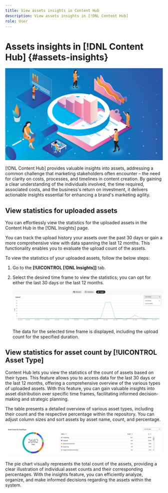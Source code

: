 ```yaml
---
title: View assets insights in Content Hub
description: View assets insights in [!DNL Content Hub]
role: User
---
```

# Assets insights in [!DNL Content Hub] {#assets-insights}

 ![Assets insights](assets/asset-insights-banner.jpg)

[!DNL Content Hub] provides valuable insights into assets, addressing a common challenge that marketing stakeholders often encounter – the need for clarity on costs, processes, and timelines in content creation. By gaining a clear understanding of the individuals involved, the time required, associated costs, and the business's return on investment, it delivers actionable insights essential for enhancing a brand's marketing agility.

<!-- Assets Insights functionality lets you track user ratings and usage statistics of images that are used in third-party websites, marketing campaigns, and Adobe's creative solutions. It helps provide insights about performance and popularity of the images. -->

## View statistics for uploaded assets

You can effortlessly view the statistics for the uploaded assets in the Content Hub in the [!DNL Insights] page. 

You can track the upload history your assets over the past 30 days or gain a more comprehensive view with data spanning the last 12 months. This functionality enables you to evaluate the upload count of the assets. 

To view the statistics of your uploaded assets, follow the below steps:

1. Go to the **[!UICONTROL [!DNL Insights]]** tab.

2. Select the desired time frame to view the statistics; you can opt for either the last 30 days or the last 12 months.

   ![Uploaded Assets Statistics](assets/upload-assets-insights.jpg)
   
   The data for the selected time frame is displayed, including the upload count for the specified duration.


## View statistics for asset count by [!UICONTROL Asset Type]

Content Hub lets you view the statistics of the count of assets based on their types. This feature allows you to access data for the last 30 days or the last 12 months, offering a comprehensive overview of the various types of uploaded assets. 
With this feature, you can gain valuable insights into asset distribution over specific time frames, facilitating informed decision-making and strategic planning.

The table presents a detailed overview of various asset types, including their count and the respective percentage within the repository. You can adjust column sizes and sort assets by asset name, count, and percentage.

<!-- This interactive table facilitates a deeper understanding of the composition of assets in the repository. -->

 ![Upload assets statistics](assets/asset-type-insights.jpg)

The pie chart visually represents the total count of the assets, providing a clear illustration of individual asset counts and their corresponding percentages. With the insights feature, you can efficiently analyze, organize, and make informed decisions regarding the assets within the system.
